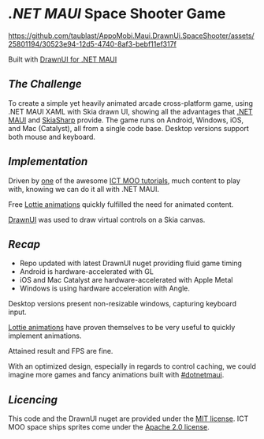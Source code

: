 # _.NET MAUI_ Space Shooter Game

https://github.com/taublast/AppoMobi.Maui.DrawnUi.SpaceShooter/assets/25801194/30523e94-12d5-4740-8af3-bebf11ef317f

Built with [DrawnUI for .NET MAUI](https://github.com/taublast/DrawnUi.Maui)

## _The Challenge_

To create a simple yet heavily animated arcade cross-platform game, using .NET MAUI XAML with Skia drawn UI, showing all the advantages that [.NET MAUI](https://learn.microsoft.com/en-us/dotnet/maui) and [SkiaSharp](https://github.com/mono/SkiaSharp) provide. 
The game runs on Android, Windows, iOS, and Mac (Catalyst), all from a single code base. Desktop versions support both mouse and keyboard.

## _Implementation_

Driven by [one](https://github.com/mooict/WPF-Space-shooter-game) of the awesome [ICT MOO tutorials](https://www.youtube.com/@mooict/videos), much content to play with, knowing we can do it all with .NET MAUI.  

Free [Lottie animations](https://lottiefiles.com/) quickly fulfilled the need for animated content.

[DrawnUI](https://github.com/taublast/DrawnUi.Maui) was used to draw virtual controls on a Skia canvas.

## _Recap_

* Repo updated with latest DrawnUI nuget providing fluid game timing
* Android is hardware-accelerated with GL
* iOS and Mac Catalyst are hardware-accelerated with Apple Metal
* Windows is using hardware acceleration with Angle.

Desktop versions present non-resizable windows, capturing keyboard input.  

[Lottie animations](https://lottiefiles.com/) have proven themselves to be very useful to quickly implement animations.

Attained result and FPS are fine.  

With an optimized design, especially in regards to control caching, we could imagine more games and fancy animations built with [#dotnetmaui](https://twitter.com/search?q=%23dotnetmaui).  

## _Licencing_

This code and the DrawnUI nuget are provided under the [MIT license](https://github.com/taublast/AppoMobi.Maui.DrawnUi.SpaceShooter?tab=MIT-1-ov-file#readme). ICT MOO space ships sprites come under the [Apache 2.0 license](https://github.com/mooict/WPF-Space-shooter-game?tab=Apache-2.0-1-ov-file#readme).
